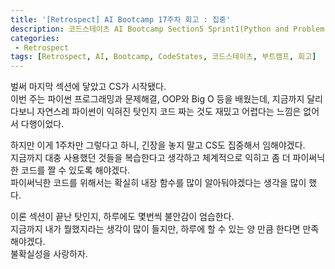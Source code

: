 ```yaml
---
title: '[Retrospect] AI Bootcamp 17주차 회고 : 집중'
description: 코드스테이츠 AI Bootcamp Section5 Sprint1(Python and Problem Solving) 17주차 회고
categories:
 - Retrospect
tags: [Retrospect, AI, Bootcamp, CodeStates, 코드스테이츠, 부트캠프, 회고]
---
```


벌써 마지막 섹션에 닿았고 CS가 시작됐다.<br>
이번 주는 파이썬 프로그래밍과 문제해결, OOP와 Big O 등을 배웠는데, 지금까지 달리다보니 자연스레 파이썬이 익혀진 탓인지 코드 짜는 것도 재밌고 어렵다는 느낌은 없어서 다행이었다.

하지만 이게 1주차만 그렇다고 하니, 긴장을 놓지 말고 CS도 집중해서 임해야겠다.<br>
지금까지 대충 사용했던 것들을 복습한다고 생각하고 체계적으로 익히고 좀 더 파이써닉한 코드를 짤 수 있도록 해야겠다.<br>
파이써닉한 코드를 위해서는 확실히 내장 함수를 많이 알아둬야겠다는 생각을 많이 했다.

이론 섹션이 끝난 탓인지, 하루에도 몇번씩 불안감이 엄습한다.<br>
지금까지 내가 뭘했지라는 생각이 많이 들지만, 하루에 할 수 있는 양 만큼 한다면 만족해야겠다.<br>
불확실성을 사랑하자.